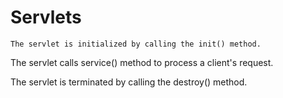 # Servlets
	The servlet is initialized by calling the init() method.

The servlet calls service() method to process a client's request.

The servlet is terminated by calling the destroy() method.
	